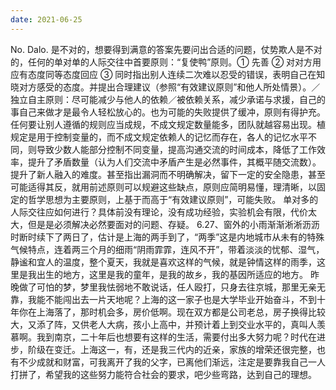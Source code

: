 ```yaml
---
date: 2021-06-25
---
```


No.
Dalo.
是不对的，想要得到满意的答案先要问出合适的问题，仗势欺人是不对的，任何的单对单的人际交往中首要原则：“复使鸭”原则。① 先善 ② 对对方用应有态度同等态度回应 ③ 同时指出别人连续二次难以忍受的错误，表明自己在知晓对方感受的态度。并提出合理建议（参照“有效建议原则”和他人所处情景）。／独立自主原则：尽可能减少与他人的依赖／被依赖关系，减少承诺与求援，自己的事自己来做才是最令人轻松放心的。也为可能的失败提供了缓冲，原则有得护充。
任何要让别人遵循的规则应当成规，不成文规定数量能多，团队就越容易出现。植规定是用于控制变量的，而不成文规定依赖人的记忆而存在，各人的记忆水平不同，则导致少数人能部分控制不同变量，提高沟通交流的时间成本，降低了工作效率，提升了矛盾数量（认为人们交流中矛盾产生是必然事件，其概平随交流数）。提升了新人融入的难度。甚至指出漏洞而不明确解决，留下一定的安全隐患，甚至可能适得其反，就用前述原则可以规避这些缺点，原则应简明易懂，理清晰，以固定的哲学思想为主要原则，上基于而高于“有效建议原则”，可能失败。
单对多的人际交往应如何进行？具体前没有理论，没有成功经验，实验机会有限，代价太大，但是是必须解决必然要面对的问题、存疑。
6.27、窗外的小雨渐渐淅淅沥沥时断时续下了两日了，估计是上海的两手到了，“两季”这是内地城市从未有的特殊气候特点，连着两三个月的细雨“阴雨霏霏，连风不开”，带着淡淡的忧郁、湿气，静谧和宜人的温度，整个夏天，我就是喜欢这样的气候，就是钟情这样的雨季，这里是我出生的地方，这里是我的童年，是我的故乡，我的基因所适应的地方。
昨晚做了可怕的梦，梦里我怯弱地不敢说话，任人殴打，只身去往京城，那里无亲无靠，我能不能闯出去一片天地呢？上海的这一家子也是大学毕业开始奋斗，不到十年你在上海落了，那时机会多，房价低啊。现在双方都是公司老总，房子换得比较大，又添了阵，又供老人大病，孩小上高中，并预计着上到交业水平的，真叫人羡慕啊。我到南京，二十年后也想要有这样的生活，需要付出多大努力呢？时代在进步，阶级在变迁。上海这一，有，还是我三代内的近亲，家族的增荣还很完整，也有不少成就和财富，可我离开了我的父字，已离他们渐远，注定是要靠我自己一人打拼了，希望我的这些努力能符合社会的要求，吧少些弯路，达到自己的理想。
